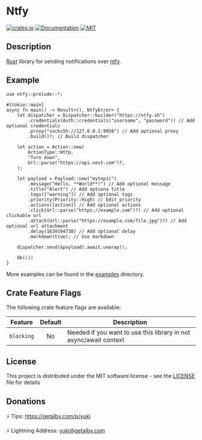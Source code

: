 # Ntfy

[![crates.io](https://img.shields.io/crates/v/ntfy.svg)](https://crates.io/crates/ntfy)
[![Documentation](https://docs.rs/ntfy/badge.svg)](https://docs.rs/ntfy)
[![MIT](https://img.shields.io/crates/l/ntfy.svg)](LICENSE)

## Description

[Rust](https://rust-lang.org) library for sending notifications over [ntfy](https://ntfy.sh).

## Example

```rust,no_run
use ntfy::prelude::*;

#[tokio::main]
async fn main() -> Result<(), NtfyError> {
    let dispatcher = Dispatcher::builder("https://ntfy.sh")
        .credentials(Auth::credentials("username", "password")) // Add optional credentials
        .proxy("socks5h://127.0.0.1:9050") // Add optional proxy
        .build()?; // Build dispatcher

    let action = Action::new(
        ActionType::Http,
        "Turn down",
        Url::parse("https://api.nest.com")?,
    );

    let payload = Payload::new("mytopic")
        .message("Hello, **World**!") // Add optional message
        .title("Alert") // Add optiona title
        .tags(["warning"]) // Add optional tags
        .priority(Priority::High) // Edit priority
        .actions([action]) // Add optional actions
        .click(Url::parse("https://example.com")?) // Add optional clickable url
        .attach(Url::parse("https://example.com/file.jpg")?) // Add optional url attachment
        .delay(1639194738) // Add optional delay
        .markdown(true); // Use markdown

    dispatcher.send(&payload).await.unwrap();

    Ok(())
}
```

More examples can be found in the [examples](examples) directory.

## Crate Feature Flags

The following crate feature flags are available:

| Feature    | Default | Description                                                       |
|------------|:-------:|-------------------------------------------------------------------|
| `blocking` |   No    | Needed if you want to use this library in not async/await context |

## License

This project is distributed under the MIT software license - see the [LICENSE](LICENSE) file for details

## Donations

⚡ Tips: <https://getalby.com/p/yuki>

⚡ Lightning Address: yuki@getalby.com
